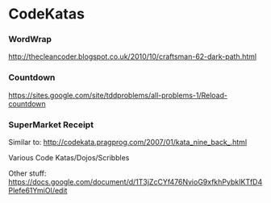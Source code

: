 CodeKatas
=========


### WordWrap ###

http://thecleancoder.blogspot.co.uk/2010/10/craftsman-62-dark-path.html

### Countdown ###

https://sites.google.com/site/tddproblems/all-problems-1/Reload-countdown

### SuperMarket Receipt ###

Similar to: http://codekata.pragprog.com/2007/01/kata_nine_back_.html

Various Code Katas/Dojos/Scribbles

Other stuff: https://docs.google.com/document/d/1T3jZcCYf476NvioG9xfkhPybkIKTfD4Plefe61YmiOI/edit
